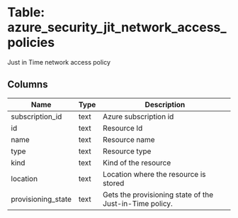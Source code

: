 
# Table: azure_security_jit_network_access_policies
Just in Time network access policy
## Columns
| Name        | Type           | Description  |
| ------------- | ------------- | -----  |
|subscription_id|text|Azure subscription id|
|id|text|Resource Id|
|name|text|Resource name|
|type|text|Resource type|
|kind|text|Kind of the resource|
|location|text|Location where the resource is stored|
|provisioning_state|text|Gets the provisioning state of the Just-in-Time policy.|
